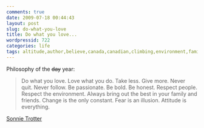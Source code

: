 ```yaml
---
comments: true
date: 2009-07-18 00:44:43
layout: post
slug: do-what-you-love
title: Do what you love...
wordpressid: 722
categories: life
tags: altitude,author,believe,canada,canadian,climbing,environment,family,honest,life,love,me,never,people,pholosophy,respect,sonnie,toronto,trotter
---
```


Philosophy of the <del>day</del> year:




> Do what you love. Love what you do. Take less. Give more. Never quit. Never follow. Be passionate. Be bold. Be honest. Respect people. Respect the environment. Always bring out the best in your family and friends. Change is the only constant. Fear is an illusion. Attitude is everything.




[Sonnie Trotter](http://sonnietrotter.com/)
